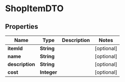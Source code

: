 

# ShopItemDTO


## Properties

| Name | Type | Description | Notes |
|------------ | ------------- | ------------- | -------------|
|**itemId** | **String** |  |  [optional] |
|**name** | **String** |  |  [optional] |
|**description** | **String** |  |  [optional] |
|**cost** | **Integer** |  |  [optional] |



